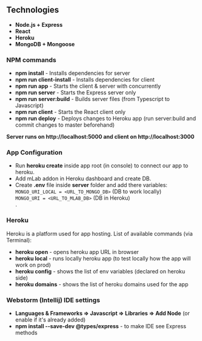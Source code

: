 ## Technologies

  - **Node.js + Express**
  - **React**
  - **Heroku**
  - **MongoDB + Mongoose**

### NPM commands
  
  - **npm install** - Installs dependencies for server 
  - **npm run client-install** - Installs dependencies for client 
  - **npm run app** - Starts the client & server with concurrently 
  - **npm run server** - Starts the Express server only 
  - **npm run server:build** - Builds server files (from Typescript to Javascript)  
  - **npm run client** - Starts the React client only 
  - **npm run deploy** - Deploys changes to Heroku app (run server:build and commit changes to master beforehand) 
   
**Server runs on http://localhost:5000 and client on http://localhost:3000**

### App Configuration

  - Run **heroku create** inside app root (in console) to connect our app to heroku.
  - Add mLab addon in Heroku dashboard and create DB. 
  - Create **.env** file inside **server** folder and add there variables: <br/>
  `MONGO_URI_LOCAL = <URL_TO_MONGO_DB>` (DB to work locally) <br/>
  `MONGO_URI = <URL_TO_MLAB_DB>` (DB in Heroku)<br/>.
  
### Heroku
  
  Heroku is a platform used for app hosting. List of available commands (via Terminal):
  - **heroku open** - opens heroku app URL in browser
  - **heroku local** - runs locally heroku app (to test locally how the app will work on prod)
  - **heroku config** - shows the list of env variables (declared on heroku side)
  - **heroku domains** - shows the list of heroku domains used for the app 

### Webstorm (Intellij) IDE settings

  - **Languages & Frameworks => Javascript => Libraries => Add Node** (or enable if it's already added)
  - **npm install --save-dev @types/express** - to make IDE see Express methods  
 
